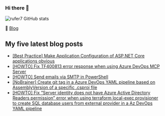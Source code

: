 ### Hi there 👋

<img alt="rufer7 GitHub stats" src="https://github-readme-stats.vercel.app/api?username=rufer7&count_private=true&show_icons=true&theme=dark&include_all_commits=true">

:newspaper: [Blog](https://blog.rufer.be/)

## My five latest blog posts

<!-- BLOG-POST-LIST:START -->
- [[Best Practice] Make Application Configuration of ASP.NET Core applications obvious](https://blog.rufer.be/2025/06/20/best-practice-make-application-configuration-of-asp-net-core-applications-obvious/)
- [[HOWTO] Fix TF400813 error response when using Azure DevOps MCP Server](https://blog.rufer.be/2025/06/18/howto-fix-tf400813-error-response-when-using-azure-devops-mcp-server/)
- [[HOWTO] Send emails via SMTP in PowerShell](https://blog.rufer.be/2025/05/02/howto-send-emails-via-smtp-in-powershell/)
- [[NoBrainer] Create git tag in a Azure DevOps YAML pipeline based on AssemblyVersion of a specific .csproj file](https://blog.rufer.be/2025/03/06/nobrainer-create-git-tag-in-a-azure-devops-yaml-pipeline-based-on-assemblyversion-of-a-specific-csproj-file/)
- [[HOWTO] Fix “Server identity does not have Azure Active Directory Readers permission” error when using terraform local-exec provisioner to create SQL database users from external provider in a Az DevOps YAML pipeline](https://blog.rufer.be/2025/02/27/howto-fix-server-identity-does-not-have-azure-active-directory-readers-permission-error-when-using-terraform-local-exec-provisioner-to-create-sql-database-users-from-external-provider-in-a-az-de/)
<!-- BLOG-POST-LIST:END -->
